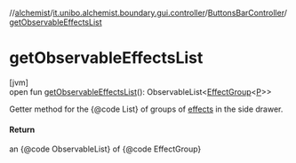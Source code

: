 //[alchemist](../../../index.md)/[it.unibo.alchemist.boundary.gui.controller](../index.md)/[ButtonsBarController](index.md)/[getObservableEffectsList](get-observable-effects-list.md)

# getObservableEffectsList

[jvm]\
open fun [getObservableEffectsList](get-observable-effects-list.md)(): ObservableList<[EffectGroup](../../it.unibo.alchemist.boundary.gui.effects/-effect-group/index.md)<[P](../../it.unibo.alchemist.boundary.monitor/-f-x-step-monitor/index.md)>>

Getter method for the {@code List} of groups of [effects](../../it.unibo.alchemist.boundary.gui.effects/-effect-f-x/index.md) in the side drawer.

#### Return

an {@code ObservableList} of {@code EffectGroup}
